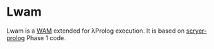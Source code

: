 # Lwam

Lwam is a [WAM](https://en.wikipedia.org/wiki/Warren_Abstract_Machine) extended for λProlog execution. It is based on [scryer-prolog](https://github.com/mthom/scryer-prolog) Phase 1 code.
